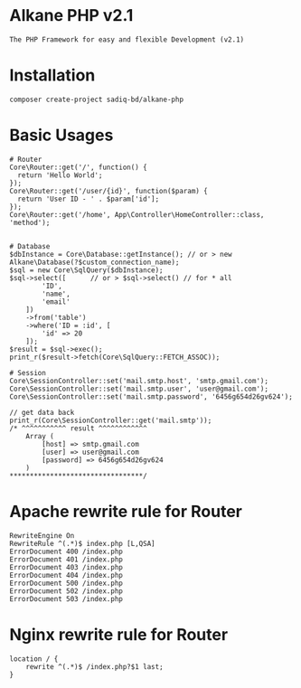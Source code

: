 <p align="left"> <img src="https://api.sadiq.us.to/app/github/repo/alkane-php/views" alt="" /> </p>

# Alkane PHP v2.1
    The PHP Framework for easy and flexible Development (v2.1)
# Installation
    composer create-project sadiq-bd/alkane-php

# Basic Usages

    # Router
    Core\Router::get('/', function() {
      return 'Hello World';
    });
    Core\Router::get('/user/{id}', function($param) {
      return 'User ID - ' . $param['id'];
    });
    Core\Router::get('/home', App\Controller\HomeController::class, 'method');


    # Database
    $dbInstance = Core\Database::getInstance(); // or > new Alkane\Database(?$custom_connection_name);
    $sql = new Core\SqlQuery($dbInstance);
    $sql->select([      // or > $sql->select() // for * all
            'ID',
            'name',
            'email'
        ])
        ->from('table')
        ->where('ID = :id', [
            'id' => 20
        ]);
    $result = $sql->exec();
    print_r($result->fetch(Core\SqlQuery::FETCH_ASSOC));

    # Session
    Core\SessionController::set('mail.smtp.host', 'smtp.gmail.com');
    Core\SessionController::set('mail.smtp.user', 'user@gmail.com');
    Core\SessionController::set('mail.smtp.password', '6456g654d26gv624');

    // get data back
    print_r(Core\SessionController::get('mail.smtp'));
    /* ^^^^^^^^^^^ result ^^^^^^^^^^^^
        Array (
            [host] => smtp.gmail.com
            [user] => user@gmail.com
            [password] => 6456g654d26gv624
        )
    *********************************/


# Apache rewrite rule for Router
    RewriteEngine On
    RewriteRule ^(.*)$ index.php [L,QSA]
    ErrorDocument 400 /index.php
    ErrorDocument 401 /index.php
    ErrorDocument 403 /index.php
    ErrorDocument 404 /index.php
    ErrorDocument 500 /index.php
    ErrorDocument 502 /index.php
    ErrorDocument 503 /index.php


# Nginx rewrite rule for Router
    location / {
        rewrite ^(.*)$ /index.php?$1 last;   
    }
